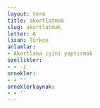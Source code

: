 ```yaml
---
layout: term
title: akortlatmak
slug: akortlatmak
letter: A
lisan: Türkçe
anlamlar:
- Akortlama işini yaptırmak
ozellikler:
- - -i
ornekler:
- - ''
orneklerkaynak:
- - ''
---
```

